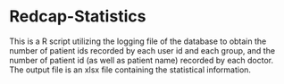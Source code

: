 # Redcap-Statistics
This is a R script utilizing the logging file of the database to obtain the number of patient ids recorded by each user id and each group, and the number of patient id (as well as patient name) recorded by each doctor.    
The output file is an xlsx file containing the statistical information.
